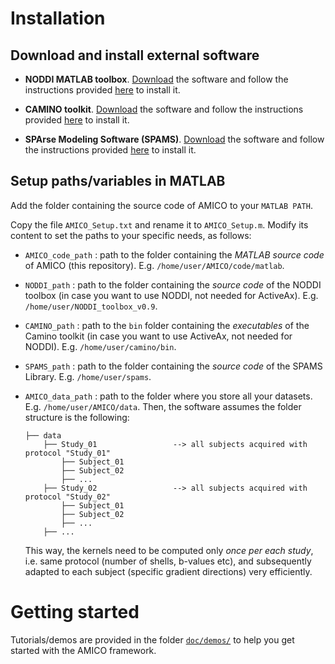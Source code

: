 # Installation

## Download and install external software

- **NODDI MATLAB toolbox**. [Download](http://mig.cs.ucl.ac.uk/index.php?n=Download.NODDI) the software and follow the instructions provided [here](http://mig.cs.ucl.ac.uk/index.php?n=Tutorial.NODDImatlab) to install it.  

- **CAMINO toolkit**. [Download](http://cmic.cs.ucl.ac.uk/camino//index.php?n=Main.Download) the software and follow the instructions provided [here](http://cmic.cs.ucl.ac.uk/camino//index.php?n=Main.Installation) to install it.  

- **SPArse Modeling Software (SPAMS)**. [Download](http://spams-devel.gforge.inria.fr/downloads.html) the software and follow the instructions provided [here](http://spams-devel.gforge.inria.fr/doc/html/doc_spams003.html) to install it.  

## Setup paths/variables in MATLAB

Add the folder containing the source code of AMICO to your `MATLAB PATH`.

Copy the file `AMICO_Setup.txt` and rename it to `AMICO_Setup.m`. Modify its content to set the paths to your specific needs, as follows:

- `AMICO_code_path` : path to the folder containing the *MATLAB source code* of AMICO (this repository). E.g. `/home/user/AMICO/code/matlab`.

- `NODDI_path` : path to the folder containing the *source code* of the NODDI toolbox (in case you want to use NODDI, not needed for ActiveAx). E.g. `/home/user/NODDI_toolbox_v0.9`.

- `CAMINO_path` : path to the `bin` folder containing the *executables* of the Camino toolkit (in case you want to use ActiveAx, not needed for NODDI). E.g. `/home/user/camino/bin`.

- `SPAMS_path` : path to the folder containing the *source code* of the SPAMS Library. E.g. `/home/user/spams`.

- `AMICO_data_path` : path to the folder where you store all your datasets. E.g. `/home/user/AMICO/data`. Then, the software assumes the folder structure is the following:

    ```
    ├── data
        ├── Study_01                 --> all subjects acquired with protocol "Study_01"
            ├── Subject_01
            ├── Subject_02
            ├── ...
        ├── Study_02                 --> all subjects acquired with protocol "Study_02"
            ├── Subject_01
            ├── Subject_02
            ├── ...
        ├── ...
    ```
  This way, the kernels need to be computed only *once per each study*, i.e. same protocol (number of shells, b-values etc), and subsequently adapted to each subject (specific gradient directions) very efficiently.


# Getting started

Tutorials/demos are provided in the folder [`doc/demos/`](doc/demos/) to help you get started with the AMICO framework.
